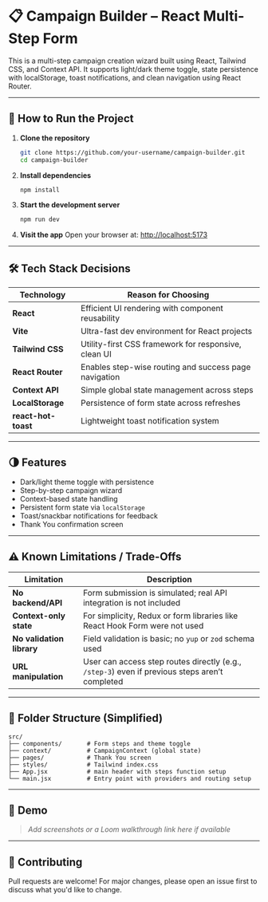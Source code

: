 # 📋 Campaign Builder – React Multi-Step Form

This is a multi-step campaign creation wizard built using React, Tailwind CSS, and Context API. It supports light/dark theme toggle, state persistence with localStorage, toast notifications, and clean navigation using React Router.

---

## 🚀 How to Run the Project

1. **Clone the repository**

   ```bash
   git clone https://github.com/your-username/campaign-builder.git
   cd campaign-builder
   ```

2. **Install dependencies**

   ```bash
   npm install
   ```

3. **Start the development server**

   ```bash
   npm run dev
   ```

4. **Visit the app**
   Open your browser at: [http://localhost:5173](http://localhost:5173)

---

## 🛠 Tech Stack Decisions

| Technology          | Reason for Choosing                                   |
| ------------------- | ----------------------------------------------------- |
| **React**           | Efficient UI rendering with component reusability     |
| **Vite**            | Ultra-fast dev environment for React projects         |
| **Tailwind CSS**    | Utility-first CSS framework for responsive, clean UI  |
| **React Router**    | Enables step-wise routing and success page navigation |
| **Context API**     | Simple global state management across steps           |
| **LocalStorage**    | Persistence of form state across refreshes            |
| **react-hot-toast** | Lightweight toast notification system                 |

---

## 🌗 Features

- Dark/light theme toggle with persistence
- Step-by-step campaign wizard
- Context-based state handling
- Persistent form state via `localStorage`
- Toast/snackbar notifications for feedback
- Thank You confirmation screen

---

## ⚠️ Known Limitations / Trade-Offs

| Limitation                | Description                                                                                    |
| ------------------------- | ---------------------------------------------------------------------------------------------- |
| **No backend/API**        | Form submission is simulated; real API integration is not included                             |
| **Context-only state**    | For simplicity, Redux or form libraries like React Hook Form were not used                     |
| **No validation library** | Field validation is basic; no `yup` or `zod` schema used                                       |
| **URL manipulation**      | User can access step routes directly (e.g., `/step-3`) even if previous steps aren’t completed |

---

## 📁 Folder Structure (Simplified)

```
src/
├── components/       # Form steps and theme toggle
├── context/          # CampaignContext (global state)
├── pages/            # Thank You screen
├── styles/           # Tailwind index.css
├── App.jsx           # main header with steps function setup
└── main.jsx          # Entry point with providers and routing setup
```

---

## 📸 Demo

> _Add screenshots or a Loom walkthrough link here if available_

---

## 🙌 Contributing

Pull requests are welcome! For major changes, please open an issue first to discuss what you'd like to change.
